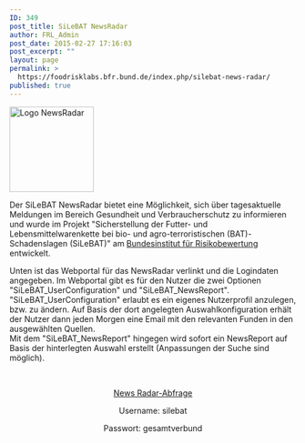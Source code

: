 ```yaml
---
ID: 349
post_title: SiLeBAT NewsRadar
author: FRL_Admin
post_date: 2015-02-27 17:16:03
post_excerpt: ""
layout: page
permalink: >
  https://foodrisklabs.bfr.bund.de/index.php/silebat-news-radar/
published: true
---
```

<a href="https://knime.bfrlab.de/com.knime.enterprise.server/#/SiLeBAT/"><img src="https://foodrisklabs.bfr.bund.de/wp-content/uploads/2015/02/Icon-NewsRadar4-1.png" alt="Logo NewsRadar" width="148" height="150" class="aligncenter size-full wp-image-1897" /></a>
</br>

Der SiLeBAT NewsRadar bietet eine Möglichkeit, sich über tagesaktuelle Meldungen im Bereich Gesundheit und Verbraucherschutz zu informieren und wurde im Projekt "Sicherstellung der Futter- und Lebensmittelwarenkette bei bio- und agro-terroristischen (BAT)-Schadenslagen (SiLeBAT)" am <a title="Bundesinstitut für Risikobewertung" href="http://www.bfr.bund.de/de/start.html" target="_blank">Bundesinstitut für Risikobewertung</a> entwickelt.

Unten ist das Webportal für das NewsRadar verlinkt und die Logindaten angegeben. Im Webportal gibt es für den Nutzer die zwei Optionen "SiLeBAT_UserConfiguration" und "SiLeBAT_NewsReport".</br>"SiLeBAT_UserConfiguration" erlaubt es ein eigenes Nutzerprofil anzulegen, bzw. zu ändern. Auf Basis der dort angelegten Auswahlkonfiguration erhält der Nutzer dann jeden Morgen eine Email mit den relevanten Funden in den ausgewählten Quellen.</br> Mit dem "SiLeBAT_NewsReport" hingegen wird sofort ein NewsReport auf Basis der hinterlegten Auswahl erstellt (Anpassungen der Suche sind möglich).

&nbsp;
<p style="text-align: center;"><a title="NewsRadar Webportal" href="https://knime.bfrlab.de/com.knime.enterprise.server/#/SiLeBAT/" target="_blank">News Radar-Abfrage</a></p>
<p style="text-align: center;">Username: silebat</p><p style="text-align: center;">Passwort: gesamtverbund</p>
<p style="text-align: center;"></p>